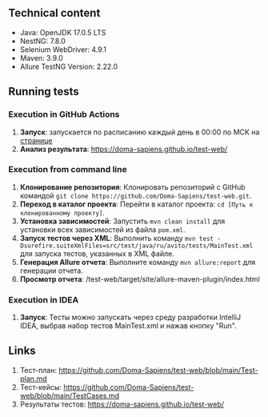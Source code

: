 ## Technical content

* Java: OpenJDK 17.0.5 LTS
* NestNG: 7.8.0
* Selenium WebDriver: 4.9.1
* Maven: 3.9.0
* Allure TestNG Version: 2.22.0

## Running tests

### Execution in GitHub Actions 

1. **Запуск**: запускается по расписанию каждый день в 00:00 по МСК на [странице](https://github.com/Doma-Sapiens/test-web/actions/workflows/main.yml)
2. **Анализ результата**: https://doma-sapiens.github.io/test-web/

### Execution from command line

1. **Клонирование репозитория**: Клонировать репозиторий с GitHub командой `git clone https://github.com/Doma-Sapiens/test-web.git`.
2. **Переход в каталог проекта**: Перейти в каталог проекта: `cd [Путь к клонированному проекту]`.
3. **Установка зависимостей**: Запустить `mvn clean install` для установки всех зависимостей из файла `pom.xml`.
4. **Запуск тестов через XML**: Выполнить команду `mvn test -Dsurefire.suiteXmlFiles=src/test/java/ru/avito/tests/MainTest.xml` для запуска тестов, указанных в XML файле.
5. **Генерация Allure отчета**: Выполните команду `mvn allure:report` для генерации отчета.
6. **Просмотр отчета**: /test-web/target/site/allure-maven-plugin/index.html

### Execution in IDEA

1. **Запуск**: Тесты можно запускать через среду разработки IntelliJ IDEA, выбрав набор тестов MainTest.xml и нажав кнопку "Run".

## Links

1. Тест-план: https://github.com/Doma-Sapiens/test-web/blob/main/Test-plan.md
2. Тест-кейсы: https://github.com/Doma-Sapiens/test-web/blob/main/TestCases.md
3. Результаты тестов: https://doma-sapiens.github.io/test-web/

